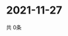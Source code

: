 # 2021-11-27
  共 0条

  <!-- BEGIN -->
  <!-- 最后更新时间Sat Nov 27 2021 07:03:27 GMT+0000 (Coordinated Universal Time) -->
  
  <!-- END -->
  
  